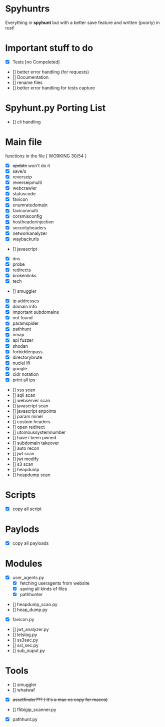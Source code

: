 # Spyhuntrs

Everything in **spyhunt** but with a better save feature and written (poorly) in rust!

# Important stuff to do

- [x] Tests [no Compeleted]
- [] better error handling (for requests)
- [] Documentation
- [] rename files
- [] better error handling for tests capture

# Spyhunt.py Porting List

- [] cli handling

# Main file

functions in the file [ WORKING 30/54 ]

- [x] ~~update~~ won't do it
- [x] save/s
- [x] reverseip
- [x] reverseipmulti
- [x] webcrawler
- [x] statuscode
- [x] favicon
- [x] enumratedomain
- [x] faviconmulti
- [x] corsmisconfig
- [x] hostheaderinjection
- [x] securityheaders
- [x] networkanalyzer
- [x] waybackurls
- [] javascript
- [x] dns
- [x] probe
- [x] redirects
- [x] brokenlinks
- [x] tech
- [] smuggler
- [x] ip addresses
- [x] domain info
- [x] important subdomains
- [x] not found
- [x] paramspider
- [x] pathhunt
- [x] nmap
- [x] api fuzzer
- [x] shodan
- [x] forbiddenpass
- [x] directorybrute
- [x] nuclei lfi
- [x] google
- [x] cidr notation
- [x] print all ips
- [] xss scan
- [] sqli scan
- [] webserver scan
- [] javascript scan
- [] javascript enpoints
- [] param miner
- [] custom headers
- [] open redirect
- [] utomoussystemnumber
- [] have i been pwned
- [] subdomain takeover
- [] auto recon
- [] jwt scan
- [] jwt modify
- [] s3 scan
- [] heapdump
- [] heapdump scan

# Scripts

- [x] copy all script

# Paylods

- [x] copy all payloads

# Modules

- [x] user_agents.py
  - [x] fetching useragents from website
  - [x] saving all kinds of files
  - [x] pathhunter
- [] heapdump_scan.py
- [] heap_dump.py
- [x] favicon.py
- [] jwt_analyzer.py
- [] letslog.py
- [] ss3sec.py
- [] ssl_sec.py
- [] sub_ouput.py

# Tools

- [] smuggler
- [] whatwaf
- [x] ~~assetfinder??? ( It's a mac os copy for macos)~~
- [] f5bigip_scanner.py
- [x] pathhunt.py

